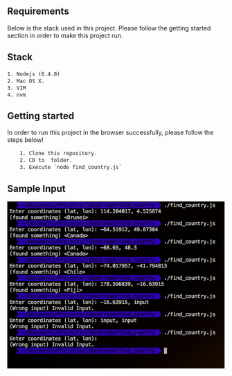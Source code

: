 ## Requirements
Below is the stack used in this project. Please follow the getting started section in order to make this project run.

## Stack
	1. Nodejs (6.4.0)
	2. Mac OS X.
	3. VIM
    4. nvm

## Getting started
In order to run this project in the browser successfully, please follow the steps below!
````
	1. Clone this repository.
	2. CD to  folder.
    3. Execute `node find_country.js`
````

## Sample Input
![Find Country](https://raw.githubusercontent.com/zafar-saleem/find_country/master/findcountry.png)
